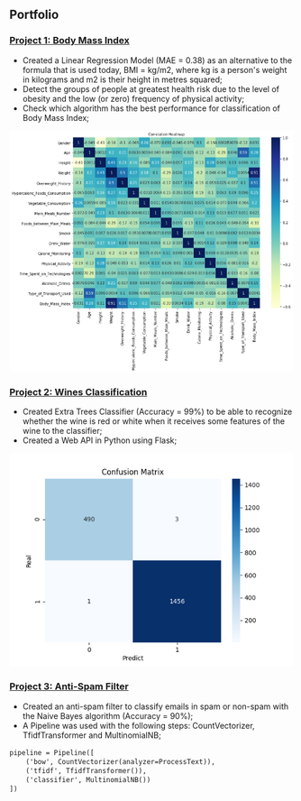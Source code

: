 ## Portfolio

### [Project 1: Body Mass Index](https://github.com/dayanacavalcante/Obesity-Estimate)
* Created a Linear Regression Model (MAE = 0.38) as an alternative to the formula that is used today, BMI = kg/m2, where kg is a person's weight in kilograms and m2 is their height in metres squared;
* Detect the groups of people at greatest health risk due to the level of obesity and the low (or zero) frequency of physical activity;
* Check which algorithm has the best performance for classification of Body Mass Index;

![](https://github.com/dayanacavalcante/DayanaCavalcante/blob/master/heatmap_2.png)


### [Project 2: Wines Classification](https://github.com/dayanacavalcante/ApiPython-WineClassify)
* Created Extra Trees Classifier (Accuracy = 99%) to be able to recognize whether the wine is red or white when it receives some features of the wine to the classifier;
* Created a Web API in Python using Flask;

![](https://github.com/dayanacavalcante/DayanaCavalcante/blob/master/ConfusionMatrix.png)


### [Project 3: Anti-Spam Filter](https://github.com/dayanacavalcante/Anti-Spam-Filter)
* Created an anti-spam filter to classify emails in spam or non-spam with the Naive Bayes algorithm (Accuracy = 90%);
* A Pipeline was used with the following steps: CountVectorizer, TfidfTransformer and MultinomialNB;

```
pipeline = Pipeline([
    ('bow', CountVectorizer(analyzer=ProcessText)),
    ('tfidf', TfidfTransformer()),
    ('classifier', MultinomialNB())
])
```
